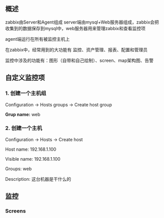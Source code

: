 ## 概述
zabbix由Server和Agent组成
server端由mysql+Web服务器组成，zabbix会把收集到的数据保存到mysql中，web服务器用来管理zabbix和查看监控项

agent端运行在所有被监控主机上

在zabbix中，经常用到的大功能有 监控、资产管理、报表、配置和管理员

监控中涉及的功能有：图形（自带和自己绘制）、screen、map架构图、告警

## 自定义监控项

### 1. 创建一个主机组
Configuration -> Hosts groups -> Create host group

**Grup name:** web

### 2. 创建一个主机
Configuration -> Hosts -> Create host

Host name: 192.168.1.100

Visible name: 192.168.1.100

Groups: web

Description: 这台机器是干什么的


## 监控

### Screens
